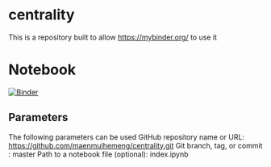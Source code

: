 # centrality
This is a repository built to allow https://mybinder.org/ to use it
# Notebook 
[![Binder](https://mybinder.org/badge_logo.svg)](https://mybinder.org/v2/gh/maenmulhemeng/centrality.git/master?filepath=index.py)

## Parameters 
The following parameters can be used 
GitHub repository name or URL: https://github.com/maenmulhemeng/centrality.git
Git branch, tag, or commit : master
Path to a notebook file (optional): index.ipynb
